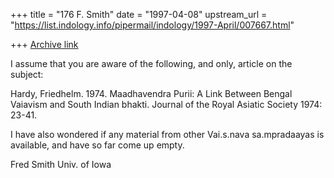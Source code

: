 +++
title = "176 F. Smith"
date = "1997-04-08"
upstream_url = "https://list.indology.info/pipermail/indology/1997-April/007667.html"

+++
[Archive link](https://list.indology.info/pipermail/indology/1997-April/007667.html)

I assume that you are aware of the following, and only, article on the
subject:

Hardy, Friedhelm. 1974. Maadhavendra Purii: A Link Between Bengal Vaiavism
and South Indian bhakti. Journal of the Royal Asiatic Society 1974: 23-41.

I have also wondered if any material from other Vai.s.nava
sa.mpradaayas is available, and have so far come up empty.

Fred Smith
Univ. of Iowa





